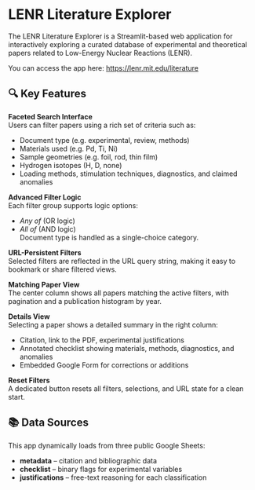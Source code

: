# LENR Literature Explorer

The LENR Literature Explorer is a Streamlit-based web application for interactively exploring a curated database of experimental and theoretical papers related to Low-Energy Nuclear Reactions (LENR).

You can access the app here: https://lenr.mit.edu/literature

## 🔍 Key Features

**Faceted Search Interface**  
Users can filter papers using a rich set of criteria such as:
- Document type (e.g. experimental, review, methods)
- Materials used (e.g. Pd, Ti, Ni)
- Sample geometries (e.g. foil, rod, thin film)
- Hydrogen isotopes (H, D, none)
- Loading methods, stimulation techniques, diagnostics, and claimed anomalies

**Advanced Filter Logic**  
Each filter group supports logic options:
- *Any of* (OR logic)
- *All of* (AND logic)  
Document type is handled as a single-choice category.

**URL-Persistent Filters**  
Selected filters are reflected in the URL query string, making it easy to bookmark or share filtered views.

**Matching Paper View**  
The center column shows all papers matching the active filters, with pagination and a publication histogram by year.

**Details View**  
Selecting a paper shows a detailed summary in the right column:
- Citation, link to the PDF, experimental justifications
- Annotated checklist showing materials, methods, diagnostics, and anomalies
- Embedded Google Form for corrections or additions

**Reset Filters**  
A dedicated button resets all filters, selections, and URL state for a clean start.

## 📚 Data Sources

This app dynamically loads from three public Google Sheets:
- **metadata** – citation and bibliographic data  
- **checklist** – binary flags for experimental variables  
- **justifications** – free-text reasoning for each classification
